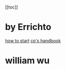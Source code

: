 [[toc]]

# by Errichto
[how to start](https://www.youtube.com/watch?v=xAeiXy8-9Y8&t=333s)
[cp's handbook](https://cses.fi/book/book.pdf)


# william wu

